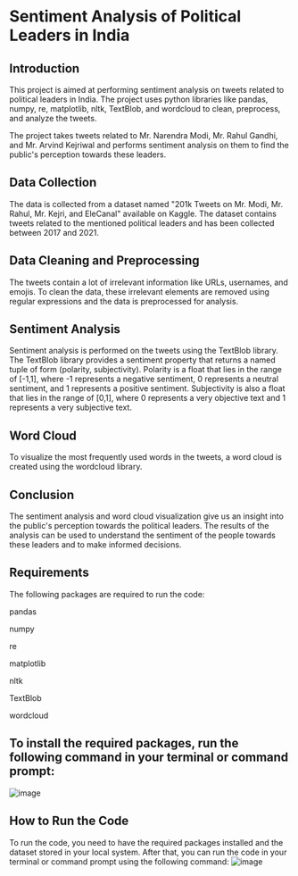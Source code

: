 # Sentiment Analysis of Political Leaders in India

## Introduction
This project is aimed at performing sentiment analysis on tweets related to political leaders in India. The project uses python libraries like pandas, numpy, re, matplotlib, nltk, TextBlob, and wordcloud to clean, preprocess, and analyze the tweets.

The project takes tweets related to Mr. Narendra Modi, Mr. Rahul Gandhi, and Mr. Arvind Kejriwal and performs sentiment analysis on them to find the public's perception towards these leaders.

## Data Collection
The data is collected from a dataset named "201k Tweets on Mr. Modi, Mr. Rahul, Mr. Kejri, and EleCanal" available on Kaggle. The dataset contains tweets related to the mentioned political leaders and has been collected between 2017 and 2021.

## Data Cleaning and Preprocessing
The tweets contain a lot of irrelevant information like URLs, usernames, and emojis. To clean the data, these irrelevant elements are removed using regular expressions and the data is preprocessed for analysis.

## Sentiment Analysis
Sentiment analysis is performed on the tweets using the TextBlob library. The TextBlob library provides a sentiment property that returns a named tuple of form (polarity, subjectivity). Polarity is a float that lies in the range of [-1,1], where -1 represents a negative sentiment, 0 represents a neutral sentiment, and 1 represents a positive sentiment. Subjectivity is also a float that lies in the range of [0,1], where 0 represents a very objective text and 1 represents a very subjective text.

## Word Cloud
To visualize the most frequently used words in the tweets, a word cloud is created using the wordcloud library.

## Conclusion
The sentiment analysis and word cloud visualization give us an insight into the public's perception towards the political leaders. The results of the analysis can be used to understand the sentiment of the people towards these leaders and to make informed decisions.

## Requirements
The following packages are required to run the code:

pandas

numpy

re

matplotlib

nltk

TextBlob

wordcloud

## To install the required packages, run the following command in your terminal or command prompt:
![image](https://user-images.githubusercontent.com/102272183/218268240-99388d92-b066-45b4-a67c-0e2369449507.png)

## How to Run the Code
To run the code, you need to have the required packages installed and the dataset stored in your local system. After that, you can run the code in your terminal or command prompt using the following command:
![image](https://user-images.githubusercontent.com/102272183/218268266-96da0149-11a2-4f23-b82d-b3ea9cf67703.png)


